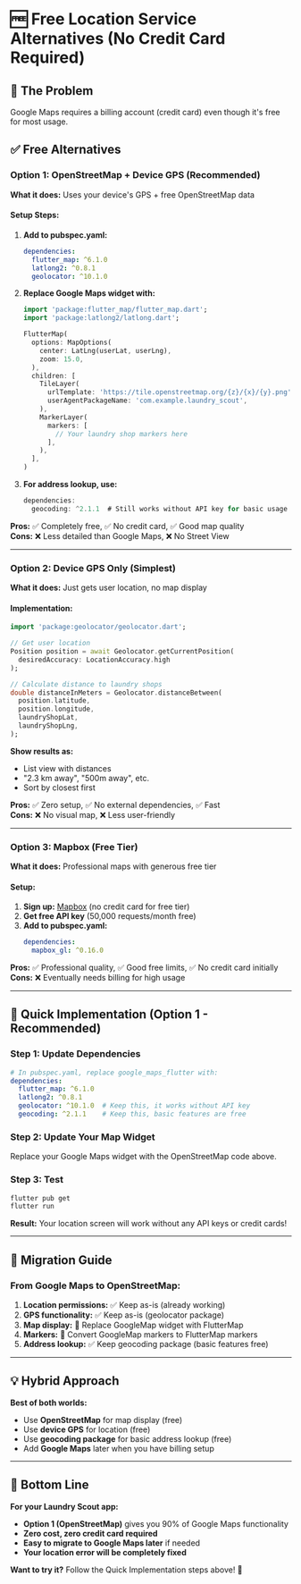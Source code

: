 # 🆓 Free Location Service Alternatives (No Credit Card Required)

## 🎯 The Problem
Google Maps requires a billing account (credit card) even though it's free for most usage.

## ✅ Free Alternatives

### Option 1: OpenStreetMap + Device GPS (Recommended)

**What it does:** Uses your device's GPS + free OpenStreetMap data

#### Setup Steps:
1. **Add to pubspec.yaml:**
   ```yaml
   dependencies:
     flutter_map: ^6.1.0
     latlong2: ^0.8.1
     geolocator: ^10.1.0
   ```

2. **Replace Google Maps widget with:**
   ```dart
   import 'package:flutter_map/flutter_map.dart';
   import 'package:latlong2/latlong.dart';
   
   FlutterMap(
     options: MapOptions(
       center: LatLng(userLat, userLng),
       zoom: 15.0,
     ),
     children: [
       TileLayer(
         urlTemplate: 'https://tile.openstreetmap.org/{z}/{x}/{y}.png',
         userAgentPackageName: 'com.example.laundry_scout',
       ),
       MarkerLayer(
         markers: [
           // Your laundry shop markers here
         ],
       ),
     ],
   )
   ```

3. **For address lookup, use:**
   ```dart
   dependencies:
     geocoding: ^2.1.1  # Still works without API key for basic usage
   ```

**Pros:** ✅ Completely free, ✅ No credit card, ✅ Good map quality  
**Cons:** ❌ Less detailed than Google Maps, ❌ No Street View

---

### Option 2: Device GPS Only (Simplest)

**What it does:** Just gets user location, no map display

#### Implementation:
```dart
import 'package:geolocator/geolocator.dart';

// Get user location
Position position = await Geolocator.getCurrentPosition(
  desiredAccuracy: LocationAccuracy.high
);

// Calculate distance to laundry shops
double distanceInMeters = Geolocator.distanceBetween(
  position.latitude,
  position.longitude,
  laundryShopLat,
  laundryShopLng,
);
```

**Show results as:**
- List view with distances
- "2.3 km away", "500m away", etc.
- Sort by closest first

**Pros:** ✅ Zero setup, ✅ No external dependencies, ✅ Fast  
**Cons:** ❌ No visual map, ❌ Less user-friendly

---

### Option 3: Mapbox (Free Tier)

**What it does:** Professional maps with generous free tier

#### Setup:
1. **Sign up:** [Mapbox](https://www.mapbox.com/) (no credit card for free tier)
2. **Get free API key** (50,000 requests/month free)
3. **Add to pubspec.yaml:**
   ```yaml
   dependencies:
     mapbox_gl: ^0.16.0
   ```

**Pros:** ✅ Professional quality, ✅ Good free limits, ✅ No credit card initially  
**Cons:** ❌ Eventually needs billing for high usage

---

## 🚀 Quick Implementation (Option 1 - Recommended)

### Step 1: Update Dependencies
```yaml
# In pubspec.yaml, replace google_maps_flutter with:
dependencies:
  flutter_map: ^6.1.0
  latlong2: ^0.8.1
  geolocator: ^10.1.0  # Keep this, it works without API key
  geocoding: ^2.1.1    # Keep this, basic features are free
```

### Step 2: Update Your Map Widget
Replace your Google Maps widget with the OpenStreetMap code above.

### Step 3: Test
```bash
flutter pub get
flutter run
```

**Result:** Your location screen will work without any API keys or credit cards!

---

## 🔧 Migration Guide

### From Google Maps to OpenStreetMap:

1. **Location permissions:** ✅ Keep as-is (already working)
2. **GPS functionality:** ✅ Keep as-is (geolocator package)
3. **Map display:** 🔄 Replace GoogleMap widget with FlutterMap
4. **Markers:** 🔄 Convert GoogleMap markers to FlutterMap markers
5. **Address lookup:** ✅ Keep geocoding package (basic features free)

---

## 💡 Hybrid Approach

**Best of both worlds:**
- Use **OpenStreetMap** for map display (free)
- Use **device GPS** for location (free)
- Use **geocoding package** for basic address lookup (free)
- Add **Google Maps** later when you have billing setup

---

## 🎯 Bottom Line

**For your Laundry Scout app:**
- **Option 1 (OpenStreetMap)** gives you 90% of Google Maps functionality
- **Zero cost, zero credit card required**
- **Easy to migrate to Google Maps later** if needed
- **Your location error will be completely fixed**

**Want to try it?** Follow the Quick Implementation steps above! 🚀